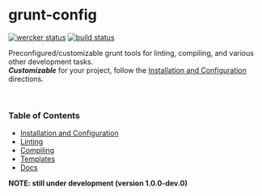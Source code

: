 <!-- Copyright © 2019 Brandon Li. All rights reserved. -->
# grunt-config

[![wercker status](https://app.wercker.com/status/60307013102cc6d5ab0c4268bb705be8/m/master "wercker status")](https://app.wercker.com/project/byKey/60307013102cc6d5ab0c4268bb705be8)
[![build status](https://api.travis-ci.org/brandonLi8/grunt-config.svg?branch=master)](https://travis-ci.org/brandonLi8/grunt-config)
<br>

Preconfigured/customizable grunt tools for linting, compiling, and various other development tasks. <br>
***Customizable*** for your project, follow the [Installation and Configuration](#installation-configuration) directions.

<br>

### Table of Contents
 * [Installation and Configuration](#installation-configuration)
 * [Linting](#linting)
 * [Compiling](#compiling)
 * [Templates](#templates)
 * [Docs](#docs)

<a name="installation-configuration"></a>
<a name="linting"></a>
<a name="compiling"></a>
<a name="templates"></a>
<a name="docs"></a>

**NOTE: still under development (version 1.0.0-dev.0)**